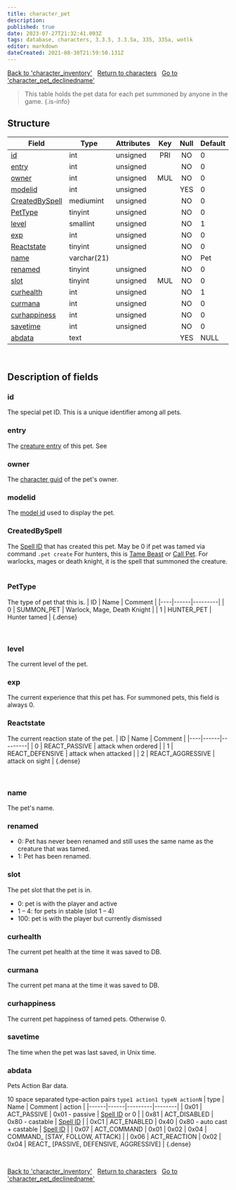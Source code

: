 ```yaml
---
title: character_pet
description:
published: true
date: 2023-07-27T21:32:41.093Z
tags: database, characters, 3.3.5, 3.3.5a, 335, 335a, wotlk
editor: markdown
dateCreated: 2021-08-30T21:59:50.131Z
---
```


<a href="https://trinitycore.info/en/database/335/characters/character_inventory" class="mt-5 v-btn v-btn--depressed v-btn--flat v-btn--outlined theme--light v-size--default darkblue--text text--lighten-3"><span class="v-btn__content"><i aria-hidden="true" class="v-icon notranslate v-icon--left mdi mdi-arrow-left theme--light"></i><span>Back to 'character_inventory'</span></span></a>&nbsp;&nbsp;&nbsp;<a href="https://trinitycore.info/en/database/335/characters/home" class="mt-5 v-btn v-btn--depressed v-btn--flat v-btn--outlined theme--light v-size--default darkblue--text text--lighten-3"><span class="v-btn__content"><i aria-hidden="true" class="v-icon notranslate v-icon--left mdi mdi-home-outline theme--light"></i><span>Return to characters</span></span></a>&nbsp;&nbsp;&nbsp;<a href="https://trinitycore.info/en/database/335/characters/character_pet_declinedname" class="mt-5 v-btn v-btn--depressed v-btn--flat v-btn--outlined theme--light v-size--default darkblue--text text--lighten-3"><span class="v-btn__content"><span>Go to 'character_pet_declinedname'</span><i aria-hidden="true" class="v-icon notranslate v-icon--right mdi mdi-arrow-right theme--light"></i></span></a>

> This table holds the pet data for each pet summoned by anyone in the game.
{.is-info}


## Structure

| Field | Type | Attributes | Key | Null | Default | Extra | Comment |
| --- | --- | --- | :---: | :---: | --- | --- | --- |
| [id](#id-alt) | int | unsigned | PRI | NO | 0 |  |  |
| [entry](#entry) | int | unsigned |  | NO | 0 |  |  |
| [owner](#owner) | int | unsigned | MUL | NO | 0 |  |  |
| [modelid](#modelid) | int | unsigned |  | YES | 0 |  |  |
| [CreatedBySpell](#createdbyspell) | mediumint | unsigned |  | NO | 0 |  |  |
| [PetType](#pettype) | tinyint | unsigned |  | NO | 0 |  |  |
| [level](#level) | smallint | unsigned |  | NO | 1 |  |  |
| [exp](#exp) | int | unsigned |  | NO | 0 |  |  |
| [Reactstate](#reactstate) | tinyint | unsigned |  | NO | 0 |  |  |
| [name](#name-alt) | varchar(21) |  |  | NO | Pet |  |  |
| [renamed](#renamed) | tinyint | unsigned |  | NO | 0 |  |  |
| [slot](#slot) | tinyint | unsigned | MUL | NO | 0 |  |  |
| [curhealth](#curhealth) | int | unsigned |  | NO | 1 |  |  |
| [curmana](#curmana) | int | unsigned |  | NO | 0 |  |  |
| [curhappiness](#curhappiness) | int | unsigned |  | NO | 0 |  |  |
| [savetime](#savetime) | int | unsigned |  | NO | 0 |  |  |
| [abdata](#abdata) | text |  |  | YES | NULL |  |  |
&nbsp;
## Description of fields

### id <!-- {#id-alt} -->
The special pet ID. This is a unique identifier among all pets.
&nbsp;

### entry
The [creature entry](../world/creature_template#entry) of this pet.
See
&nbsp;

### owner
The [character guid](../characters/characters#guid) of the pet's owner.
&nbsp;

### modelid
The [model id](../world/creature_template#modelid1) used to display the pet.
&nbsp;

### CreatedBySpell
The [Spell ID](/files/DBC/335/spell#id) that has created this pet. May be 0 if pet was tamed via command `.pet create`
For hunters, this is [Tame Beast](https://aowow.trinitycore.info/?spell=13481) or [Call Pet](https://aowow.trinitycore.info/?spell=883). For warlocks, mages or death knight, it is the spell that summoned the creature.
&nbsp;

### PetType
The type of pet that this is.
| ID | Name | Comment |
|----|------|---------|
| 0 | SUMMON_PET | Warlock, Mage, Death Knight |
| 1 | HUNTER_PET | Hunter tamed |
{.dense}

&nbsp;

### level
The current level of the pet.
&nbsp;

### exp
The current experience that this pet has. For summoned pets, this field is always 0.
&nbsp;

### Reactstate
The current reaction state of the pet.
| ID | Name | Comment |
|----|------|---------|
| 0 | REACT_PASSIVE | attack when ordered |
| 1 | REACT_DEFENSIVE | attack when attacked |
| 2 | REACT_AGGRESSIVE | attack on sight |
{.dense}

&nbsp;

### name <!-- {#name-alt} -->
The pet's name.
&nbsp;

### renamed
* 0: Pet has never been renamed and still uses the same name as the creature that was tamed.
* 1: Pet has been renamed.
&nbsp;

### slot
The pet slot that the pet is in.
* 0: pet is with the player and active
* 1 – 4: for pets in stable (slot 1 – 4)
* 100: pet is with the player but currently dismissed
&nbsp;

### curhealth
The current pet health at the time it was saved to DB.
&nbsp;

### curmana
The current pet mana at the time it was saved to DB.
&nbsp;

### curhappiness
The current pet happiness of tamed pets. Otherwise 0.
&nbsp;

### savetime
The time when the pet was last saved, in Unix time.
&nbsp;

### abdata
Pets Action Bar data.

10 space separated type-action pairs `type1 action1 typeN actionN`
| type | Name | Comment | action |
|------|------|---------|--------|
| 0x01 | ACT_PASSIVE | 0x01 - passive | [Spell ID](/files/DBC/335/spell#id) or 0 |
| 0x81 | ACT_DISABLED | 0x80 - castable | [Spell ID](/files/DBC/335/spell#id) |
| 0xC1 | ACT_ENABLED | 0x40 \| 0x80 - auto cast + castable | [Spell ID](/files/DBC/335/spell#id) |
| 0x07 | ACT_COMMAND | 0x01 \| 0x02 \| 0x04 | COMMAND_&nbsp;\[STAY, FOLLOW, ATTACK\] |
| 0x06 | ACT_REACTION | 0x02 \| 0x04 | REACT_&nbsp;\[PASSIVE, DEFENSIVE, AGGRESSIVE\] |
{.dense}

&nbsp;

<a href="https://trinitycore.info/en/database/335/characters/character_inventory" class="mt-5 v-btn v-btn--depressed v-btn--flat v-btn--outlined theme--light v-size--default darkblue--text text--lighten-3"><span class="v-btn__content"><i aria-hidden="true" class="v-icon notranslate v-icon--left mdi mdi-arrow-left theme--light"></i><span>Back to 'character_inventory'</span></span></a>&nbsp;&nbsp;&nbsp;<a href="https://trinitycore.info/en/database/335/characters/home" class="mt-5 v-btn v-btn--depressed v-btn--flat v-btn--outlined theme--light v-size--default darkblue--text text--lighten-3"><span class="v-btn__content"><i aria-hidden="true" class="v-icon notranslate v-icon--left mdi mdi-home-outline theme--light"></i><span>Return to characters</span></span></a>&nbsp;&nbsp;&nbsp;<a href="https://trinitycore.info/en/database/335/characters/character_pet_declinedname" class="mt-5 v-btn v-btn--depressed v-btn--flat v-btn--outlined theme--light v-size--default darkblue--text text--lighten-3"><span class="v-btn__content"><span>Go to 'character_pet_declinedname'</span><i aria-hidden="true" class="v-icon notranslate v-icon--right mdi mdi-arrow-right theme--light"></i></span></a>
